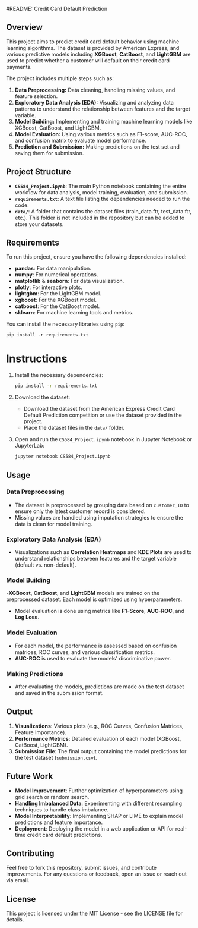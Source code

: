  #README: Credit Card Default Prediction

## Overview

This project aims to predict credit card default behavior using machine learning algorithms. The dataset is provided by American Express, and various predictive models including **XGBoost**, **CatBoost**, and **LightGBM** are used to predict whether a customer will default on their credit card payments.

The project includes multiple steps such as:
1. **Data Preprocessing:** Data cleaning, handling missing values, and feature selection.
2. **Exploratory Data Analysis (EDA):** Visualizing and analyzing data patterns to understand the relationship between features and the target variable.
3. **Model Building:** Implementing and training machine learning models like XGBoost, CatBoost, and LightGBM.
4. **Model Evaluation:** Using various metrics such as F1-score, AUC-ROC, and confusion matrix to evaluate model performance.
5. **Prediction and Submission:** Making predictions on the test set and saving them for submission.

## Project Structure

- **`CS584_Project.ipynb`**: The main Python notebook containing the entire workflow for data analysis, model training, evaluation, and submission.
- **`requirements.txt`**: A text file listing the dependencies needed to run the code.
- **`data/`**: A folder that contains the dataset files (train_data.ftr, test_data.ftr, etc.). This folder is not included in the repository but can be added to store your datasets.

## Requirements

To run this project, ensure you have the following dependencies installed:

- **pandas**: For data manipulation.
- **numpy**: For numerical operations.
- **matplotlib** & **seaborn**: For data visualization.
- **plotly**: For interactive plots.
- **lightgbm**: For the LightGBM model.
- **xgboost**: For the XGBoost model.
- **catboost**: For the CatBoost model.
- **sklearn**: For machine learning tools and metrics.

You can install the necessary libraries using `pip`:

```
pip install -r requirements.txt
```

# Instructions
   
1. Install the necessary dependencies:
   ```bash
   pip install -r requirements.txt
   ```

3. Download the dataset:
   - Download the dataset from the American Express Credit Card Default Prediction competition or use the dataset provided in the project.
   - Place the dataset files in the `data/` folder.

4. Open and run the `CS584_Project.ipynb` notebook in Jupyter Notebook or JupyterLab:
   ```bash
   jupyter notebook CS584_Project.ipynb
   ```

## Usage

### Data Preprocessing

- The dataset is preprocessed by grouping data based on `customer_ID` to ensure only the latest customer record is considered.
- Missing values are handled using imputation strategies to ensure the data is clean for model training.
  
### Exploratory Data Analysis (EDA)

- Visualizations such as **Correlation Heatmaps** and **KDE Plots** are used to understand relationships between features and the target variable (default vs. non-default).
  
### Model Building

-**XGBoost**, **CatBoost**, and **LightGBM** models are trained on the preprocessed dataset. Each model is optimized using hyperparameters.
- Model evaluation is done using metrics like **F1-Score**, **AUC-ROC**, and **Log Loss**.

### Model Evaluation

- For each model, the performance is assessed based on confusion matrices, ROC curves, and various classification metrics.
- **AUC-ROC** is used to evaluate the models' discriminative power.

### Making Predictions

- After evaluating the models, predictions are made on the test dataset and saved in the submission format.

## Output

1. **Visualizations**: Various plots (e.g., ROC Curves, Confusion Matrices, Feature Importance).
2. **Performance Metrics**: Detailed evaluation of each model (XGBoost, CatBoost, LightGBM).
3. **Submission File**: The final output containing the model predictions for the test dataset (`submission.csv`).

## Future Work

- **Model Improvement**: Further optimization of hyperparameters using grid search or random search.
- **Handling Imbalanced Data**: Experimenting with different resampling techniques to handle class imbalance.
- **Model Interpretability**: Implementing SHAP or LIME to explain model predictions and feature importance.
- **Deployment**: Deploying the model in a web application or API for real-time credit card default predictions.

## Contributing

Feel free to fork this repository, submit issues, and contribute improvements. For any questions or feedback, open an issue or reach out via email.

## License

This project is licensed under the MIT License - see the LICENSE file for details.
